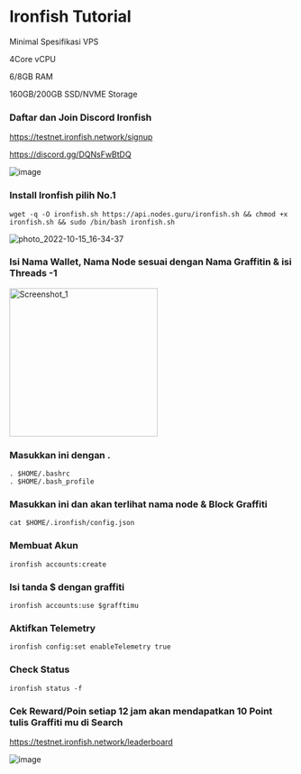 # Ironfish Tutorial
Minimal Spesifikasi VPS

4Core vCPU 

6/8GB RAM

160GB/200GB SSD/NVME Storage

### Daftar dan Join Discord Ironfish

https://testnet.ironfish.network/signup

https://discord.gg/DQNsFwBtDQ

![image](https://user-images.githubusercontent.com/91402307/195981978-705f0141-8207-40f6-bdd6-c75fc59bd13d.png)

### Install Ironfish pilih No.1

``` 
wget -q -O ironfish.sh https://api.nodes.guru/ironfish.sh && chmod +x ironfish.sh && sudo /bin/bash ironfish.sh
```

![photo_2022-10-15_16-34-37](https://user-images.githubusercontent.com/91402307/195981562-794e3b9e-f9cd-462b-906b-9a4fe7837a05.jpg)

### Isi Nama Wallet, Nama Node sesuai dengan Nama Graffitin & isi Threads -1

<img width="263" alt="Screenshot_1" src="https://user-images.githubusercontent.com/91402307/195981793-de3bb6c0-4963-4630-89d2-9f5043d153e7.png">

### Masukkan ini dengan .
```
. $HOME/.bashrc
. $HOME/.bash_profile
```

### Masukkan ini dan akan terlihat nama node & Block Graffiti
```
cat $HOME/.ironfish/config.json
```

### Membuat Akun
```
ironfish accounts:create
```

### Isi tanda $ dengan graffiti
```
ironfish accounts:use $grafftimu
```

### Aktifkan Telemetry
```
ironfish config:set enableTelemetry true
```

### Check Status 
```
ironfish status -f
```

### Cek Reward/Poin setiap 12 jam akan mendapatkan 10 Point tulis Graffiti mu di Search

https://testnet.ironfish.network/leaderboard

![image](https://user-images.githubusercontent.com/91402307/195984483-dedea0b7-20ac-4e04-b019-c6e9a0633072.png)
